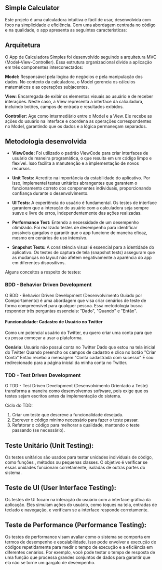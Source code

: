 ## Simple Calculator

Este projeto é uma calculadora intuitiva e fácil de usar, desenvolvida com foco na simplicidade e eficiência. Com uma abordagem centrada no código e na qualidade, o app apresenta as seguintes características:

## Arquitetura
O App de Calculadora Simples foi desenvolvido seguindo a arquitetura MVC (Model-View-Controller). Essa estrutura organizacional divide a aplicação em três componentes interconectados:

**Model:** Responsável pela lógica de negócios e pela manipulação dos dados. No contexto da calculadora, o Model gerencia os cálculos matemáticos e as operações subjacentes.

**View:** Encarregada de exibir os elementos visuais ao usuário e de receber interações. Neste caso, a View representa a interface da calculadora, incluindo botões, campos de entrada e resultados exibidos.

**Controller:** Age como intermediário entre o Model e a View. Ele recebe as ações do usuário na interface e coordena as operações correspondentes no Model, garantindo que os dados e a lógica permaneçam separados.

## Metodologia desenvolvida
* **ViewCode:** Foi utilizado o padrão ViewCode para criar interfaces de usuário de maneira programática, o que resulta em um código limpo e flexível. Isso facilita a manutenção e a implementação de novos recursos.

* **Unit Tests:** Acredito na importância da estabilidade do aplicativo. Por isso, implementei testes unitários abrangentes que garantem o funcionamento correto dos componentes individuais, proporcionando confiança durante o desenvolvimento.

* **UI Tests:** A experiência do usuário é fundamental. Os testes de interface garantem que a interação do usuário com a calculadora seja sempre suave e livre de erros, independentemente das ações realizadas.

* **Performance Test:** Entendo a necessidade de um desempenho otimizado. Foi realizado testes de desempenho para identificar possíveis gargalos e garantir que o app funcione de maneira eficaz, mesmo em cenários de uso intensivo.

* **Snapshot Tests:** A consistência visual é essencial para a identidade do aplicativo. Os testes de captura de tela (snapshot tests) asseguram que as mudanças no layout não afetem negativamente a aparência do app em diferentes dispositivos.

Alguns conceitos a respeito de testes:

### BDD - Behavior Driven Development

O BDD - Behavior Driven Development (Desenvolvimento Guiado por Comportamento) é uma abordagem que visa criar cenários de teste de forma compreensível para qualquer pessoa. Essa metodologia busca responder três perguntas essenciais: "Dado", "Quando" e "Então".

#### Funcionalidade: Cadastro de Usuário no Twitter

Como um potencial usuário do Twitter, eu quero criar uma conta para que eu possa começar a usar a plataforma.

**Cenário:** Usuário não possui conta no Twitter
Dado que estou na tela inicial do Twitter
Quando preencho os campos de cadastro e clico no botão "Criar Conta"
Então recebo a mensagem "Conta cadastrada com sucesso"
E sou redirecionado para a página inicial da minha conta no Twitter.

### TDD - Test Driven Development

O TDD - Test Driven Development (Desenvolvimento Orientado a Teste) transforma a maneira como desenvolvemos software, pois exige que os testes sejam escritos antes da implementação do sistema.

Ciclo do TDD:

1. Criar um teste que descreve a funcionalidade desejada.
2. Escrever o código mínimo necessário para fazer o teste passar.
3. Refatorar o código para melhorar a qualidade, mantendo o teste passando (se necessário).

## Teste Unitário (Unit Testing):
Os testes unitários são usados para testar unidades individuais de código, como funções , métodos ou pequenas classes. O objetivo é verificar se essas unidades funcionam corretamente, isoladas de outras partes do sistema.

## Teste de UI (User Interface Testing):
Os testes de UI focam na interação do usuário com a interface gráfica da aplicação. Eles simulam ações do usuário, como toques na tela, entradas de teclado e navegação, e verificam se a interface responde corretamente.

## Teste de Performance (Performance Testing):
Os testes de performance visam avaliar como o sistema se comporta em termos de desempenho e escalabilidade. Isso pode envolver a execução de códigos repetidamente para medir o tempo de execução e a eficiência em diferentes cenários. Por exemplo, você pode testar o tempo de resposta de uma função que processa grandes conjuntos de dados para garantir que ela não se torne um gargalo de desempenho.
